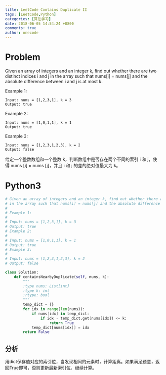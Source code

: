 ```yaml
---
title: LeetCode Contains Duplicate II
tags: [LeetCode,Python]
categories: [算法学习]
date: 2018-06-05 14:54:24 +0800
comments: true
author: onecode
---
```

# Problem

Given an array of integers and an integer k, find out whether there are two distinct indices i and j in the array such that nums[i] = nums[j] and the absolute difference between i and j is at most k.

Example 1:

```
Input: nums = [1,2,3,1], k = 3
Output: true
```

Example 2:

```
Input: nums = [1,0,1,1], k = 1
Output: true
```

Example 3:

```
Input: nums = [1,2,3,1,2,3], k = 2
Output: false
```

给定一个整数数组和一个整数 k，判断数组中是否存在两个不同的索引 i 和 j，使得 nums [i] = nums [j]，并且 i 和 j 的差的绝对值最大为 k。

<!--break-->

# Python3

``` python
# Given an array of integers and an integer k, find out whether there are two distinct indices i and j
# in the array such that nums[i] = nums[j] and the absolute difference between i and j is at most k.
#
# Example 1:
#
# Input: nums = [1,2,3,1], k = 3
# Output: true
# Example 2:
#
# Input: nums = [1,0,1,1], k = 1
# Output: true
# Example 3:
#
# Input: nums = [1,2,3,1,2,3], k = 2
# Output: false

class Solution:
    def containsNearbyDuplicate(self, nums, k):
        """
        :type nums: List[int]
        :type k: int
        :rtype: bool
        """
        temp_dict = {}
        for idx in range(len(nums)):
            if nums[idx] in temp_dict:
                if idx - temp_dict.get(nums[idx]) <= k:
                    return True
            temp_dict[nums[idx]] = idx
        return False

```

## 分析

用dict保存值对应的索引位，当发现相同的元素时，计算距离。如果满足题意，返回True即可，否则更新最新索引位，继续计算。